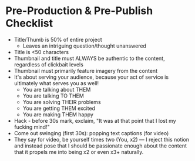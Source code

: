 # Pre-Production & Pre-Publish Checklist

* Title/Thumb is 50% of entire project
  * Leaves an intriguing question/thought unanswered
* Title is <50 characters
* Thumbnail and title must ALWAYS be authentic to the content, regardless of clickbait levels
* Thumbnail must primarily feature imagery from the content
* It's about serving your audience, because your act of service is ultimately what serves you as well!
  * You are talking about THEM
  * You are talking TO THEM
  * You are solving THEIR problems
  * You are getting THEM excited
  * You are making THEM happy
* Hack - before 30s mark, exclaim, "It was at that point that I lost my fucking mind!"
* Come out swinging (first 30s): popping text captions (for video)
* They say for video, be yourself times two (You, x2) — I reject this notion and instead pose that I should be passionate enough about the content that it propels me into being x2 or even x3+ naturally.
